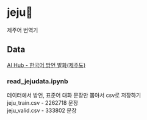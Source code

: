 # jeju🍊
제주어 번역기
## Data
[AI Hub - 한국어 방언 발화(제주도)](https://aihub.or.kr/aidata/33982)

### read_jejudata.ipynb
데이터에서 방언, 표준어 대화 문장만 뽑아서 csv로 저장하기<br>
jeju_train.csv - 2262718 문장<br>
jeju_valid.csv - 333802 문장<br>
